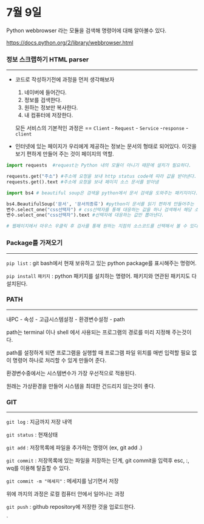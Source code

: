 # 7월 9일

Python webbrowser 라는 모듈을 검색해 명령어에 대해 알아볼수 있다.

https://docs.python.org/2/library/webbrowser.html





 ### 정보 스크랩하기 HTML parser

---

- 코드로 작성하기전에 과정을 먼저 생각해보자

  1. 네이버에 들어간다.
  2. 정보를 검색한다.
  3. 원하는 정보만 복사한다.
  4. 내 컴퓨터에 저장한다.

  

  모든 서비스의 기본적인 과정은 == `Client` - `Request` - `Service` -`response` -`client`



- 인터넷에 있는 페이지가 우리에게 제공하는 정보는 문서의 형태로 되어있다. 이것을 보기 편하게
  만들어 주는 것이 페이지의 역할.

```python
import requests  #request는 Python 내의 모듈이 아니기 때문에 설치가 필요하다.

requests.get("주소") #주소에 요청을 보내 http status code에 따라 값을 받아낸다.
requests.get().text #주소에 요청을 보내 페이지 소스 문서를 받아냄

import bs4 # beautiful soup은 검색을 python에서 문서 검색을 도와주는 패키지이다. 내장 모듈이 아니기 			 때문에 역시 설치가 필요함

bs4.BeautifulSoup('문서', '문서의종류') #python이 문서를 읽기 편하게 만들어주는 명령. html에선 										  css선택자를 통해 검색이 가능하게 만들어준다.
변수.select_one("css선택자") # css선택자를 통해 대응하는 값을 하나 검색해서 해당 소스를 가져온다.
변수.select_one("css선택자").text #선택자에 대응하는 값만 뽑아낸다.

# 웹페이지에서 마우스 우클릭 후 검사를 통해 원하는 지점의 소스코드를 선택해서 볼 수 있다.
```



### Package를 가져오기

---

`pip list` : git bash에서 현재 보유하고 있는 python package를 표시해주는 명령어.

`pip install` `패키지` : python 패키지를 설치하는 명령어. 패키지와 연관된 패키지도 다 설치된다.



### PATH

---

내PC - 속성 - 고급시스템설정 - 환경변수설정 - path

path는 terminal 이나 shell 에서 사용되는 프로그램의 경로를 미리 지정해 주는것이다. 

path를 설정하게 되면 프로그램을 실행할 때 프로그램 파일 위치를 매번 입력할 필요 없이 명령어 하나로 처리할 수 있게 만들어 준다. 

환경변수중에서는 시스템변수가 가장 우선적으로 적용된다.

원래는 가상환경을 만들어 시스템을 최대한 건드리지 않는것이 좋다.



### GIT

---

`git log` : 지금까지 저장 내역

`git status` : 현재상태

`git add` : 저장목록에 파일을 추가하는 명령어 (ex, git add .)

`git commit` : 저장목록에 있는 파일을 저장하는 단계, git commit을 입력후 esc, :, wq를 이용해 탈출할 수 있다.

`git commit -m "메세지"` : 메세지를 남기면서 저장

위에 까지의 과정은 로컬 컴퓨터 안에서 일어나는 과정

`git push` : github repository에 저장한 것을 업로드한다.

`